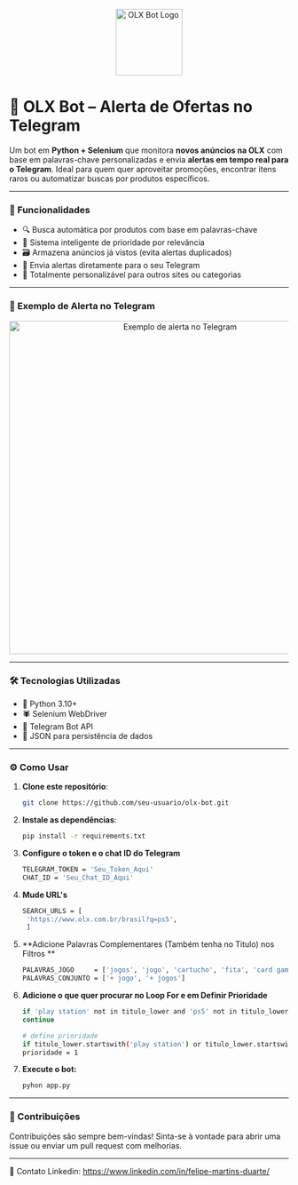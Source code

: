<p align="center">
  <img src="https://i.imgur.com/4f6GpJ2.png" alt="OLX Bot Logo" height="120"/>
</p>

# 🤖 OLX Bot – Alerta de Ofertas no Telegram

Um bot em **Python + Selenium** que monitora **novos anúncios na OLX** com base em palavras-chave personalizadas e envia **alertas em tempo real para o Telegram**. Ideal para quem quer aproveitar promoções, encontrar itens raros ou automatizar buscas por produtos específicos.

---

### 🚀 Funcionalidades

- 🔍 Busca automática por produtos com base em palavras-chave  
- 🧠 Sistema inteligente de prioridade por relevância  
- 🗃️ Armazena anúncios já vistos (evita alertas duplicados)  
- 💬 Envia alertas diretamente para o seu Telegram  
- 🔧 Totalmente personalizável para outros sites ou categorias  

---

### 📸 Exemplo de Alerta no Telegram

<p align="center">
  <img src="https://i.imgur.com/g6LKqC5.png" alt="Exemplo de alerta no Telegram" width="600"/>
</p>

---

### 🛠️ Tecnologias Utilizadas

- 🐍 Python 3.10+  
- 🕷️ Selenium WebDriver  
- 📡 Telegram Bot API  
- 📝 JSON para persistência de dados  

---

### ⚙️ Como Usar

1. **Clone este repositório**:
   ```bash
   git clone https://github.com/seu-usuario/olx-bot.git

2. **Instale as dependências**:
    ```bash
    pip install -r requirements.txt
    

3. **Configure o token e o chat ID do Telegram**
   ```bash
   TELEGRAM_TOKEN = 'Seu_Token_Aqui'
   CHAT_ID = 'Seu_Chat_ID_Aqui'

2. **Mude URL's**
   ```bash
   SEARCH_URLS = [
    'https://www.olx.com.br/brasil?q=ps5',
    ]

4.  **Adicione Palavras Complementares (Também tenha no Titulo) nos Filtros **
    ```bash
    PALAVRAS_JOGO     = ['jogos', 'jogo', 'cartucho', 'fita', 'card game']
    PALAVRAS_CONJUNTO = ['+ jogo', '+ jogos']

6. **Adicione o que quer procurar no Loop For e em Definir Prioridade**
   ```bash
   if 'play station' not in titulo_lower and 'ps5' not in titulo_lower:
   continue

   # define prioridade
   if titulo_lower.startswith('play station') or titulo_lower.startswith('playstation'):
   prioridade = 1

7. **Execute o bot:**
   ```bash
   pyhon app.py

---

### 🙌 Contribuições

Contribuições são sempre bem-vindas!
Sinta-se à vontade para abrir uma issue ou enviar um pull request com melhorias.

---

📩 Contato
Linkedin: https://www.linkedin.com/in/felipe-martins-duarte/
